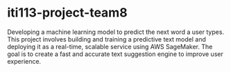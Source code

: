 # iti113-project-team8
Developing a machine learning model to predict the next word a user types. This project involves building and training a predictive text model and deploying it as a real-time, scalable service using AWS SageMaker. The goal is to create a fast and accurate text suggestion engine to improve user experience.

